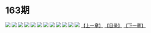 # 163期
![](https://mao.mhtupian.com/uploads/img/7563/74830/001.jpg)
![](https://mao.mhtupian.com/uploads/img/7563/74830/002.jpg)
![](https://mao.mhtupian.com/uploads/img/7563/74830/003.jpg)
![](https://mao.mhtupian.com/uploads/img/7563/74830/004.jpg)
![](https://mao.mhtupian.com/uploads/img/7563/74830/005.jpg)
![](https://mao.mhtupian.com/uploads/img/7563/74830/006.jpg)
![](https://mao.mhtupian.com/uploads/img/7563/74830/007.jpg)
![](https://mao.mhtupian.com/uploads/img/7563/74830/008.jpg)
![](https://mao.mhtupian.com/uploads/img/7563/74830/009.jpg)
![](https://mao.mhtupian.com/uploads/img/7563/74830/010.jpg)
![](https://mao.mhtupian.com/uploads/img/7563/74830/011.jpg)
![](https://mao.mhtupian.com/uploads/img/7563/74830/012.jpg)
[【上一章】](./119.md)
[【目录】](./README.md)
[【下一章】](./121.md)
